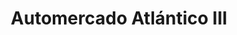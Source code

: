 ---
title: "Automercado Atlántico III"
url: /ciudad-guayana-puerto-ordaz/automercado-atlantico-iii/
shop: Supermarkt
---